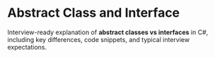 # Abstract Class and Interface

Interview-ready explanation of **abstract classes vs interfaces** in C#, including key differences, code snippets, and typical interview expectations.
